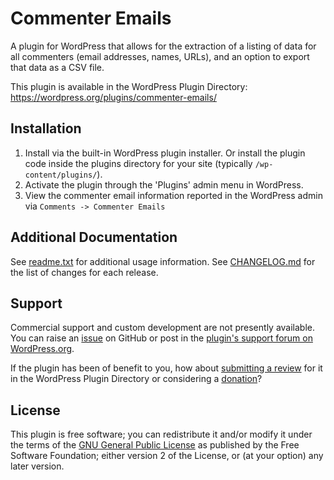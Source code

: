 # Commenter Emails

A plugin for WordPress that allows for the extraction of a listing of data for all commenters (email addresses, names, URLs), and an option to export that data as a CSV file.

This plugin is available in the WordPress Plugin Directory: https://wordpress.org/plugins/commenter-emails/


## Installation

1. Install via the built-in WordPress plugin installer. Or install the plugin code inside the plugins directory for your site (typically `/wp-content/plugins/`).
2. Activate the plugin through the 'Plugins' admin menu in WordPress.
3. View the commenter email information reported in the WordPress admin via `Comments -> Commenter Emails`



## Additional Documentation

See [readme.txt](https://github.com/coffee2code/commenter-emails/blob/master/readme.txt) for additional usage information. See [CHANGELOG.md](CHANGELOG.md) for the list of changes for each release.


## Support

Commercial support and custom development are not presently available. You can raise an [issue](https://github.com/coffee2code/commenter-emails/issues) on GitHub or post in the [plugin's support forum on WordPress.org](https://wordpress.org/support/plugin/commenter-emails/).

If the plugin has been of benefit to you, how about [submitting a review](https://wordpress.org/support/plugin/commenter-emails/reviews/) for it in the WordPress Plugin Directory or considering a [donation](https://www.paypal.com/cgi-bin/webscr?cmd=_s-xclick&hosted_button_id=6ARCFJ9TX3522)?


## License

This plugin is free software; you can redistribute it and/or modify it under the terms of the [GNU General Public License](https://www.gnu.org/licenses/gpl-2.0.html) as published by the Free Software Foundation; either version 2 of the License, or (at your option) any later version.